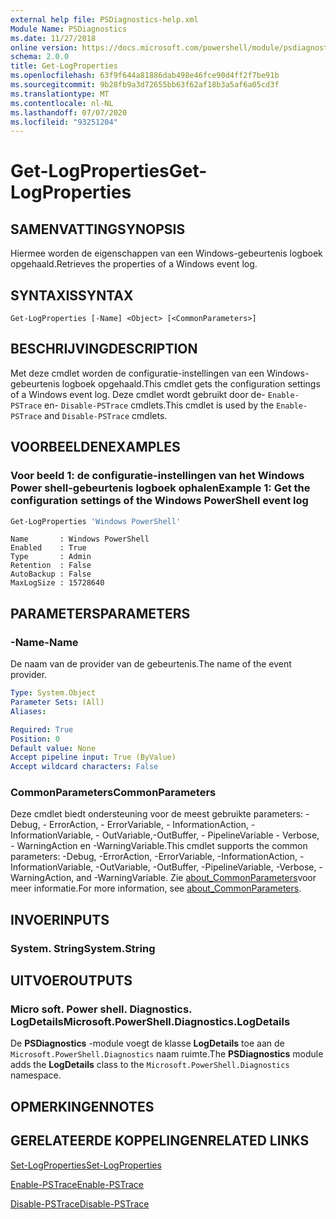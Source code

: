 ```yaml
---
external help file: PSDiagnostics-help.xml
Module Name: PSDiagnostics
ms.date: 11/27/2018
online version: https://docs.microsoft.com/powershell/module/psdiagnostics/get-logproperties?view=powershell-6&WT.mc_id=ps-gethelp
schema: 2.0.0
title: Get-LogProperties
ms.openlocfilehash: 63f9f644a81886dab498e46fce90d4ff2f7be91b
ms.sourcegitcommit: 9b28fb9a3d72655bb63f62af18b3a5af6a05cd3f
ms.translationtype: MT
ms.contentlocale: nl-NL
ms.lasthandoff: 07/07/2020
ms.locfileid: "93251204"
---
```

# <span data-ttu-id="da6e2-102">Get-LogProperties</span><span class="sxs-lookup"><span data-stu-id="da6e2-102">Get-LogProperties</span></span>

## <span data-ttu-id="da6e2-103">SAMENVATTING</span><span class="sxs-lookup"><span data-stu-id="da6e2-103">SYNOPSIS</span></span>
<span data-ttu-id="da6e2-104">Hiermee worden de eigenschappen van een Windows-gebeurtenis logboek opgehaald.</span><span class="sxs-lookup"><span data-stu-id="da6e2-104">Retrieves the properties of a Windows event log.</span></span>

## <span data-ttu-id="da6e2-105">SYNTAXIS</span><span class="sxs-lookup"><span data-stu-id="da6e2-105">SYNTAX</span></span>

```
Get-LogProperties [-Name] <Object> [<CommonParameters>]
```

## <span data-ttu-id="da6e2-106">BESCHRIJVING</span><span class="sxs-lookup"><span data-stu-id="da6e2-106">DESCRIPTION</span></span>

<span data-ttu-id="da6e2-107">Met deze cmdlet worden de configuratie-instellingen van een Windows-gebeurtenis logboek opgehaald.</span><span class="sxs-lookup"><span data-stu-id="da6e2-107">This cmdlet gets the configuration settings of a Windows event log.</span></span> <span data-ttu-id="da6e2-108">Deze cmdlet wordt gebruikt door de- `Enable-PSTrace` en- `Disable-PSTrace` cmdlets.</span><span class="sxs-lookup"><span data-stu-id="da6e2-108">This cmdlet is used by the `Enable-PSTrace` and `Disable-PSTrace` cmdlets.</span></span>

## <span data-ttu-id="da6e2-109">VOORBEELDEN</span><span class="sxs-lookup"><span data-stu-id="da6e2-109">EXAMPLES</span></span>

### <span data-ttu-id="da6e2-110">Voor beeld 1: de configuratie-instellingen van het Windows Power shell-gebeurtenis logboek ophalen</span><span class="sxs-lookup"><span data-stu-id="da6e2-110">Example 1: Get the configuration settings of the Windows PowerShell event log</span></span>

```powershell
Get-LogProperties 'Windows PowerShell'
```

```Output
Name       : Windows PowerShell
Enabled    : True
Type       : Admin
Retention  : False
AutoBackup : False
MaxLogSize : 15728640
```

## <span data-ttu-id="da6e2-111">PARAMETERS</span><span class="sxs-lookup"><span data-stu-id="da6e2-111">PARAMETERS</span></span>

### <span data-ttu-id="da6e2-112">-Name</span><span class="sxs-lookup"><span data-stu-id="da6e2-112">-Name</span></span>

<span data-ttu-id="da6e2-113">De naam van de provider van de gebeurtenis.</span><span class="sxs-lookup"><span data-stu-id="da6e2-113">The name of the event provider.</span></span>

```yaml
Type: System.Object
Parameter Sets: (All)
Aliases:

Required: True
Position: 0
Default value: None
Accept pipeline input: True (ByValue)
Accept wildcard characters: False
```

### <span data-ttu-id="da6e2-114">CommonParameters</span><span class="sxs-lookup"><span data-stu-id="da6e2-114">CommonParameters</span></span>

<span data-ttu-id="da6e2-115">Deze cmdlet biedt ondersteuning voor de meest gebruikte parameters: -Debug, - ErrorAction, - ErrorVariable, - InformationAction, -InformationVariable, - OutVariable,-OutBuffer, - PipelineVariable - Verbose, - WarningAction en -WarningVariable.</span><span class="sxs-lookup"><span data-stu-id="da6e2-115">This cmdlet supports the common parameters: -Debug, -ErrorAction, -ErrorVariable, -InformationAction, -InformationVariable, -OutVariable, -OutBuffer, -PipelineVariable, -Verbose, -WarningAction, and -WarningVariable.</span></span> <span data-ttu-id="da6e2-116">Zie [about_CommonParameters](https://go.microsoft.com/fwlink/?LinkID=113216)voor meer informatie.</span><span class="sxs-lookup"><span data-stu-id="da6e2-116">For more information, see [about_CommonParameters](https://go.microsoft.com/fwlink/?LinkID=113216).</span></span>

## <span data-ttu-id="da6e2-117">INVOER</span><span class="sxs-lookup"><span data-stu-id="da6e2-117">INPUTS</span></span>

### <span data-ttu-id="da6e2-118">System. String</span><span class="sxs-lookup"><span data-stu-id="da6e2-118">System.String</span></span>

## <span data-ttu-id="da6e2-119">UITVOER</span><span class="sxs-lookup"><span data-stu-id="da6e2-119">OUTPUTS</span></span>

### <span data-ttu-id="da6e2-120">Micro soft. Power shell. Diagnostics. LogDetails</span><span class="sxs-lookup"><span data-stu-id="da6e2-120">Microsoft.PowerShell.Diagnostics.LogDetails</span></span>

<span data-ttu-id="da6e2-121">De **PSDiagnostics** -module voegt de klasse **LogDetails** toe aan de `Microsoft.PowerShell.Diagnostics` naam ruimte.</span><span class="sxs-lookup"><span data-stu-id="da6e2-121">The **PSDiagnostics** module adds the **LogDetails** class to the `Microsoft.PowerShell.Diagnostics` namespace.</span></span>

## <span data-ttu-id="da6e2-122">OPMERKINGEN</span><span class="sxs-lookup"><span data-stu-id="da6e2-122">NOTES</span></span>

## <span data-ttu-id="da6e2-123">GERELATEERDE KOPPELINGEN</span><span class="sxs-lookup"><span data-stu-id="da6e2-123">RELATED LINKS</span></span>

[<span data-ttu-id="da6e2-124">Set-LogProperties</span><span class="sxs-lookup"><span data-stu-id="da6e2-124">Set-LogProperties</span></span>](Set-LogProperties.md)

[<span data-ttu-id="da6e2-125">Enable-PSTrace</span><span class="sxs-lookup"><span data-stu-id="da6e2-125">Enable-PSTrace</span></span>](Enable-PSTrace.md)

[<span data-ttu-id="da6e2-126">Disable-PSTrace</span><span class="sxs-lookup"><span data-stu-id="da6e2-126">Disable-PSTrace</span></span>](Disable-PSTrace.md)
